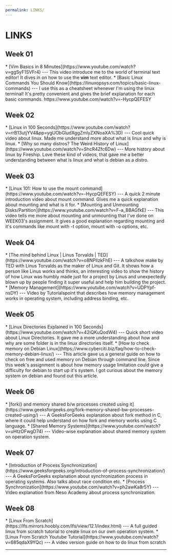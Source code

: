 ```yaml
---
permalink: LINKS/
---
```


# LINKS

<h2>Week 01</h2>
* [Vim Basics in 8 Minutes](https://www.youtube.com/watch?v=ggSyF1SVFr4) ---
This video introduce me to the world of terminal text editor!
It dives in on how to use the <b>vim</b> text editor.
* [Basic Linux Commands You Should Know](https://linuxopsys.com/topics/basic-linux-commands) ---
I use this as a cheatsheet whenever I'm using the linux terminal!
It's pretty convenient and gives the brief explanation for each basic commands.
https://www.youtube.com/watch?v=-HycpQEFESY

<h2>Week 02</h2>
* [Linux in 100 Seconds](https://www.youtube.com/watch?v=rrB13utjYV4&pp=ygUObGludXggZmlyZXNoaXA%3D) ---
Cool quick video about linux.
Made me understand more about what is linux and why is linux.
* [Why so many distros? The Weird History of Linux](https://www.youtube.com/watch?v=ShcR4Zfc6Dw) ---
More history about linux by Fireship.
Love these kind of videos, that gave me a better understanding between what is linux and what is debian as a distro.

<h2>Week 03</h2>
* [Linux 101: How to use the mount command](https://www.youtube.com/watch?v=-HycpQEFESY) ---
A quick 2 minute introduction video about mount command. Gives me a quick explanation about mounting and what is it for.
* [Mounting and Unmounting Disks/Partition](https://www.youtube.com/watch?v=F-a_BBAGfkE) ---
This video tells me more about mounting and unmounting that I've done on WEEK03's assignment. It gives a good explanation regarding mounting and it's commands like mount with -t option, mount with -o options, etc.

<h2>Week 04</h2>
* [The mind behind Linux | Linus Torvalds | TED](https://www.youtube.com/watch?v=o8NPllzkFhE) ---
A talkshow make by TED with Linus Torvalds as the maker of Linux and Git. It shows how a person like Linus works and thinks, an interesting video to show the history of how Linux was humbly made just for a project by Linus and unexpectedly blown up by people finding it super useful and help him building the project.
* [Memory Management](https://www.youtube.com/watch?v=UDPYpf-nsDY) ---
Video by Tutorialspoint that describes how memory management works in operating system, including address binding, etc.

<h2>Week 05</h2>
* [Linux Directories Explained in 100 Seconds](https://www.youtube.com/watch?v=42iQKuQodW4) ---
Quick short video about Linux Directories. It gave me a more understanding about how and why are some folder is in the linux directories itself.
* [How to check memory on Debian Linux](https://www.cyberciti.biz/faq/how-to-check-memory-debian-linux/) ---
This article gave us a general guide on how to check on free and used memory on Debian through command line. Since this week's assignment is about how memory usage limitation could give a difficulty for debian to start up it's system. I got curious about the memory system on debian and found out this article.

<h2>Week 06</h2>
* [fork() and memory shared b/w processes created using it](https://www.geeksforgeeks.org/fork-memory-shared-bw-processes-created-using/) ---
A GeeksForGeeks explanation about fork method in C, where it could help understand on how fork and memory works using C language.
* [Shared Memory Systems](https://www.youtube.com/watch?v=uHtzOFwgD74) ---
Video-wise explanation about shared memory system on operation system.

<h2>Week 07</h2>
* [Introduction of Process Synchronization](https://www.geeksforgeeks.org/introduction-of-process-synchronization/) ---
A GeeksForGeeks explanation about synchronization process in operating systems. Also talks about race condition etc.
* [Process Synchronization](https://www.youtube.com/watch?v=ph2awKa8r5Y) ---
Video explanation from Neso Academy about process synchronization.

<h2>Week 08</h2>
* [Linux From Scratch](https://lfs.mirrors.hoobly.com/lfs/view/12.1/index.html) ---
A full guided linux from scratch tutorial to create linux on our own operation system.
* [Linux From Scratch Youtube Tutorial](https://www.youtube.com/watch?v=685qdaX9YQc) ---
A video version guide on how to do linux from scratch

<br>
<hr>
